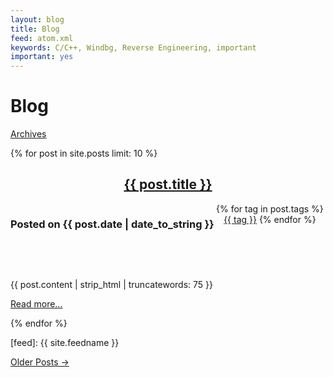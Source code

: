 ```yaml
---
layout: blog
title: Blog
feed: atom.xml
keywords: C/C++, Windbg, Reverse Engineering, important
important: yes
---
```


Blog 
=====================
<span class="low-top quiet large-bottom"><a href="/blog/archives" class="small quiet">Archives</a></span>
<p/>

{% for post in site.posts limit: 10 %}
<article>
<header>
<h2 class="prepend-top"><a href="{{ post.url }}">{{ post.title }}</a></h2>
<h3 class="datetext" style="float:left">
Posted on {{ post.date | date_to_string }}
</h3>
<div class="tag-list hidden-xs" style="display:inline"> {% for tag in post.tags %}<a href="/blog/tags/{{ tag |  downcase | slugize }}/">{{ tag }}</a> {% endfor %}</div>
</header>


<div class="c">&nbsp;</div>
<div class="hidden-xs">
<p>{{ post.content | strip_html | truncatewords: 75 }}</p>
<footer>
<p><a href="{{ post.url }}">Read more...</a></p>
</footer>
</div>
</article>
{% endfor %}


[feed]: {{ site.feedname }}



<p>
<a href="/blog/archives">Older Posts &rarr;</a>
</p>


